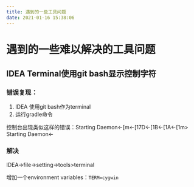 ```yaml
---
title: 遇到的一些工具问题
date: 2021-01-16 15:38:06
---
```



# 遇到的一些难以解决的工具问题

## IDEA Terminal使用git bash显示控制字符

### 错误复现：
1. IDEA 使用git bash作为terminal
2. 运行gradle命令

控制台出现类似这样的错误：Starting Daemon←[m←[17D←[1B←[1A←[1m> Starting Daemon←

### 解决
IDEA->file->setting->tools>terminal

增加一个environment variables：`TERM=cygwin`

